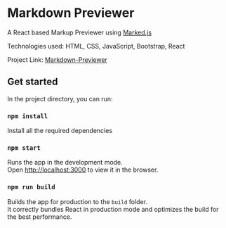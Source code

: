 # Markdown Previewer
A React based Markup Previewer using [Marked.js](https://marked.js.org/#/README.md#README.md)

Technologies used: HTML, CSS, JavaScript, Bootstrap, React

Project Link: [Markdown-Previewer](https://mark-it-down.netlify.com/)

## Get started

In the project directory, you can run:

### `npm install`

Install all the required dependencies

### `npm start`

Runs the app in the development mode.<br />
Open [http://localhost:3000](http://localhost:3000) to view it in the browser.


### `npm run build`

Builds the app for production to the `build` folder.<br />
It correctly bundles React in production mode and optimizes the build for the best performance.


